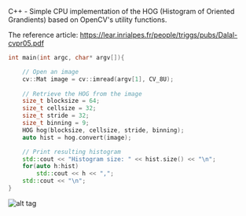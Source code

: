 C++ - Simple CPU implementation of the HOG (Histogram of Oriented Grandients) based on OpenCV's utility functions.

The reference article: https://lear.inrialpes.fr/people/triggs/pubs/Dalal-cvpr05.pdf

```C++
int main(int argc, char* argv[]){

    // Open an image
    cv::Mat image = cv::imread(argv[1], CV_8U);
    
    // Retrieve the HOG from the image
    size_t blocksize = 64;
    size_t cellsize = 32;
    size_t stride = 32;
    size_t binning = 9;
    HOG hog(blocksize, cellsize, stride, binning);
    auto hist = hog.convert(image);

	// Print resulting histogram
    std::cout << "Histogram size: " << hist.size() << "\n";
    for(auto h:hist)
        std::cout << h << ",";
    std::cout << "\n";
}
```

![alt tag](https://raw.githubusercontent.com/lcit/HOG/master/img/HOG.png)
